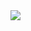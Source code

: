 <img src="https://capsule-render.vercel.app/api?type=slice&color=auto&height=300&section=header&text=Sioria's&nbsp;Github&desc=desc&fontSize=90" />
